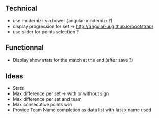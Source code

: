 ## Technical
* use modernizr via bower (angular-modernizr ?)
* display progression for set -> http://angular-ui.github.io/bootstrap/
* use slider for points selection ?

## Functionnal
 * Display show stats for the match at the end (after save ?)

## Ideas
* Stats
 * Max difference per set -> with or without sign
 * Max difference per set and team
 * Max consecutive points win
* Provide Team Name completion as data list with last x name used
